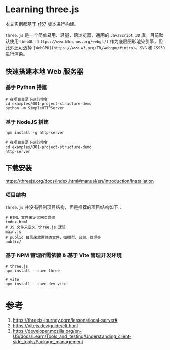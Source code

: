 # Learning three.js

本文实例都基于 [r157](https://github.com/mrdoob/three.js/releases/tag/r157) 版本进行构建。

`three.js` 是一个简单易用、轻量、跨浏览器、通用的 `JavaScript 3D` 库。目前默认使用 `[WebGL](https://www.khronos.org/webgl/)` 作为底层图形渲染引擎，但此外还可选择 `[WebGPU](https://www.w3.org/TR/webgpu/#intro)`、`SVG` 和 `CSS3D` 进行渲染。


## 快速搭建本地 Web 服务器

### 基于 Python 搭建

```Shell
# 在项目目录下执行命令
cd examples/001-project-structure-demo
python -m SimpleHTTPServer
```

### 基于 NodeJS 搭建

```Shell
npm install -g http-server

# 在项目目录下执行命令
cd examples/001-project-structure-demo
http-server
```

## 下载安装

https://threejs.org/docs/index.html#manual/en/introduction/Installation

### 项目结构

`three.js` 并没有强制项目结构，但是推荐的项目结构如下：

```
# HTML 文件来定义网页骨架
index.html
# JS 文件来定义 three.js 逻辑
main.js
# public 目录来放置静态文件，如模型、音频、纹理等
public/
```

### 基于 NPM 管理所需依赖 & 基于 Vite 管理开发环境

```Shell
# three.js
npm install --save three

# vite
npm install --save-dev vite
```

# 参考

1. https://threejs-journey.com/lessons/local-server#
2. https://vitejs.dev/guide/cli.html
3. https://developer.mozilla.org/en-US/docs/Learn/Tools_and_testing/Understanding_client-side_tools/Package_management